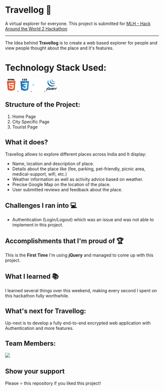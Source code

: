 # Travellog 🧳
A virtual explorer for everyone.
This project is submitted for [MLH - Hack Around the World 2 Hackathon](https://hack-around-the-world-2.devpost.com/)

-----

The Idea behind **Travellog** is to create a web based explorer for people and view people thought about the place and it's features.

# Technology Stack Used:
<a href="#" target="_blank" rel="noreferrer"> <img src="https://raw.githubusercontent.com/devicons/devicon/master/icons/html5/html5-original-wordmark.svg" alt="html5" width="40" height="40"/> </a>
<a href="#" target="_blank" rel="noreferrer"> <img src="https://raw.githubusercontent.com/devicons/devicon/master/icons/css3/css3-original-wordmark.svg" alt="css3" width="40" height="40"/> </a>
<a href="#" target="_blank" rel="noreferrer"> <img src="https://raw.githubusercontent.com/devicons/devicon/master/icons/tailwindcss/tailwindcss-original-wordmark.svg" alt="css3" width="40" height="40"/> </a>
<a href="#" target="_blank" rel="noreferrer"> <img src="https://raw.githubusercontent.com/devicons/devicon/master/icons/jquery/jquery-original-wordmark.svg" alt="css3" width="40" height="40"/> </a>


## Structure of the Project:
1. Home Page
2. City Specific Page
3. Tourist Page

## What it does?
Travellog allows to explore different places across India and It display:
- Name, location and description of place.
- Details about the place like (fee, parking, pet-friendly, picnic area, medical-support, wifi, etc.)
- Weather information as well as activity advice based on weather.
- Precise Google Map on the location of the place.
- User submitted reviews and feedback about the place.

## Challenges I ran into 💻
- Authentication (Login/Logout) which was an issue and was not able to implement in this project.

## Accomplishments that I'm proud of 🏆
This is the **First Time** I'm using **jQuery** and managed to come up with this project.

## What I learned 📚
I learned several things over this weekend, making every second I spent on this hackathon fully worthwhile.

## What's next for Travellog:
Up-next is to develop a fully end-to-end encrypted web application with Authentication and more features.

## Team Members:
<a href="https://github.com/ahamedbasha-n/travellog/graphs/contributors">
  <img src="https://contrib.rocks/image?repo=ahamedbasha-n/travellog"/>
</a>

## Show your support

Please ⭐️ this repository if you liked this project!
